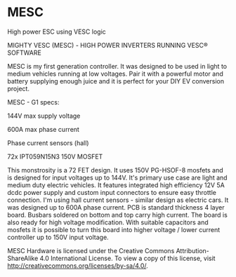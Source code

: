 # MESC
High power ESC using VESC logic

MIGHTY VESC (MESC) - HIGH POWER INVERTERS RUNNING VESC® SOFTWARE

MESC is my first generation controller. It was designed to be used in light to medium vehicles running at low voltages.
Pair it with a powerful motor and battery supplying enough juice and it is perfect for your DIY EV conversion project.

MESC - G1 specs:

144V max supply voltage 

600A max phase current

Phase current sensors (hall)

72x IPT059N15N3 150V MOSFET


This monstrosity is a 72 FET design. It uses 150V PG-HSOF-8 mosfets and is designed for input voltages up to 144V. 
It's primary use case are light and medium duty electric vehicles. It features integrated  high efficiency 12V 5A dcdc power supply and custom input connectors
to ensure easy throttle connection. I'm using hall current sensors - similar design as electric cars.
It was designed up to 600A phase current. PCB is standard thickness 4 layer board. Busbars soldered on bottom and top carry high current.
The board is also ready for high voltage modification. With suitable capacitors and mosfets it is possible to turn this board into higher voltage / lower current
controller up to 150V input voltage.

MESC Hardware is licensed under the Creative Commons Attribution-ShareAlike 4.0 International License. To view a copy of this license, visit http://creativecommons.org/licenses/by-sa/4.0/.
